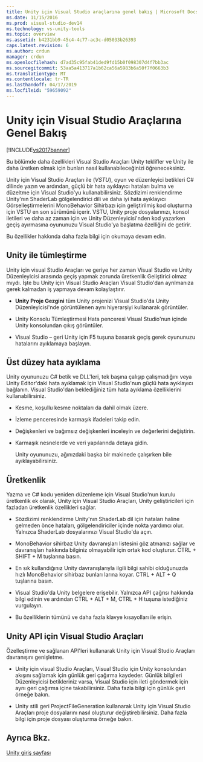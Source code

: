 ```yaml
---
title: Unity için Visual Studio araçlarına genel bakış | Microsoft Docs
ms.date: 11/15/2016
ms.prod: visual-studio-dev14
ms.technology: vs-unity-tools
ms.topic: overview
ms.assetid: b4231bb9-45c4-4c77-ac3c-d05033b26393
caps.latest.revision: 6
ms.author: crdun
manager: crdun
ms.openlocfilehash: d7ad35c95fab41ded9fd15b0f098307d4f7bb3ac
ms.sourcegitcommit: 53aa5a413717a1b62ca56a5983b6a50f7f0663b3
ms.translationtype: MT
ms.contentlocale: tr-TR
ms.lasthandoff: 04/17/2019
ms.locfileid: "59659092"
---
```

# <a name="overview-of-visual-studio-tools-for-unity"></a>Unity için Visual Studio Araçlarına Genel Bakış
[!INCLUDE[vs2017banner](../includes/vs2017banner.md)]

Bu bölümde daha özellikleri Visual Studio Araçları Unity teklifler ve Unity ile daha üretken olmak için bunları nasıl kullanabileceğinizi öğreneceksiniz.  
  
 Unity için Visual Studio Araçları ile (*VSTU*), oyun ve düzenleyici betikleri C# dilinde yazın ve ardından, güçlü bir hata ayıklayıcı hataları bulma ve düzeltme için Visual Studio'yu kullanabilirsiniz. Sözdizimi renklendirme Unity'nın ShaderLab gölgelendirici dili ve daha iyi hata ayıklayıcı Görselleştirmelerini MonoBehavior Sihirbazı için geliştirilmiş kod oluşturma için VSTU en son sürümünü içerir. VSTU, Unity proje dosyalarınızı, konsol iletileri ve daha az zaman için ve Unity Düzenleyicisi'nden kod yazarken geçiş ayırmasına oyununuzu Visual Studio'ya başlatma özelliğini de getirir.  
  
 Bu özellikler hakkında daha fazla bilgi için okumaya devam edin.  
  
## <a name="integration-with-unity"></a>Unity ile tümleştirme  
 Unity için visual Studio Araçları ve geriye her zaman Visual Studio ve Unity Düzenleyicisi arasında geçiş yapmak zorunda üretkenlik Geliştirici olmaz mıydı. İşte bu Unity için Visual Studio Araçları Visual Studio'dan ayrılmanıza gerek kalmadan iş yapmaya devam kolaylaştırır.  
  
-   **Unity Proje Gezgini** tüm Unity projenizi Visual Studio'da Unity Düzenleyicisi'nde görüntülenen aynı hiyerarşiyi kullanarak görüntüler.  
  
-   Unity Konsolu Tümleştirmesi Hata penceresi Visual Studio'nun içinde Unity konsolundan çıkış görüntüler.  
  
-   Visual Studio – geri Unity için F5 tuşuna basarak geçiş gerek oyununuzu hatalarını ayıklamaya başlayın.  
  
## <a name="superior-debugging"></a>Üst düzey hata ayıklama  
 Unity oyununuzu C# betik ve DLL'leri, tek başına çalışıp çalışmadığını veya Unity Editor'daki hata ayıklamak için Visual Studio'nun güçlü hata ayıklayıcı bağlanın. Visual Studio'dan beklediğiniz tüm hata ayıklama özelliklerini kullanabilirsiniz.  
  
- Kesme, koşullu kesme noktaları da dahil olmak üzere.  
  
- İzleme penceresinde karmaşık ifadeleri takip edin.  
  
- Değişkenleri ve bağımsız değişkenleri inceleyin ve değerlerini değiştirin.  
  
- Karmaşık nesnelerde ve veri yapılarında detaya gidin.  
  
  Unity oyununuzu, ağınızdaki başka bir makinede çalışırken bile ayıklayabilirsiniz.  
  
## <a name="productivity"></a>Üretkenlik  
 Yazma ve C# kodu yeniden düzenleme için Visual Studio'nun kurulu üretkenlik ek olarak, Unity için Visual Studio Araçları, Unity geliştiricileri için fazladan üretkenlik özellikleri sağlar.  
  
-   Sözdizimi renklendirme Unity'nın ShaderLab dil için hataları haline gelmeden önce hataları, gölgelendiriciler içinde nokta yardımcı olur. Yalnızca ShaderLab dosyalarınızı Visual Studio'da açın.  
  
-   MonoBehavior sihirbaz Unity davranışları listesini göz atmanızı sağlar ve davranışları hakkında bilginiz olmayabilir için ortak kod oluşturur. CTRL + SHIFT + M tuşlarına basın.  
  
-   En sık kullandığınız Unity davranışlarıyla ilgili bilgi sahibi olduğunuzda hızlı MonoBehavior sihirbaz bunları larına koyar. CTRL + ALT + Q tuşlarına basın.  
  
-   Visual Studio'da Unity belgelere erişebilir. Yalnızca API çağrısı hakkında bilgi edinin ve ardından CTRL + ALT + M, CTRL + H tuşuna istediğiniz vurgulayın.  
  
-   Bu özelliklerin tümünü ve daha fazla klavye kısayolları ile erişin.  
  
## <a name="visual-studio-tools-for-unity-api"></a>Unity API için Visual Studio Araçları  
 Özelleştirme ve sağlanan API'leri kullanarak Unity için Visual Studio Araçları davranışını genişletme.  
  
-   Unity için visual Studio Araçları, Visual Studio için Unity konsolundan akışını sağlamak için günlük geri çağırma kaydeder. Günlük bilgileri Düzenleyicisi betikleriniz varsa, Visual Studio için ileti göndermek için aynı geri çağırma içine takabilirsiniz. Daha fazla bilgi için günlük geri örneğe bakın.  
  
-   Unity stili geri ProjectFileGeneration kullanarak Unity için Visual Studio Araçları proje dosyalarını nasıl oluşturur değiştirebilirsiniz. Daha fazla bilgi için proje dosyası oluşturma örneğe bakın.  
  
## <a name="see-also"></a>Ayrıca Bkz.  
 [Unity giriş sayfası](http://unity3d.com)
